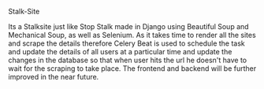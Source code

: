 Stalk-Site

Its a Stalksite just like Stop Stalk made in Django using Beautiful Soup and Mechanical Soup, as well as Selenium.
As it takes time to render all the sites and scrape the details therefore Celery Beat is used to schedule the task and update the details of all users at a particular time and update the changes in the database so that when user hits the url he doesn't have to wait for the scraping to take place.
The frontend and backend will be further improved in the near future.
